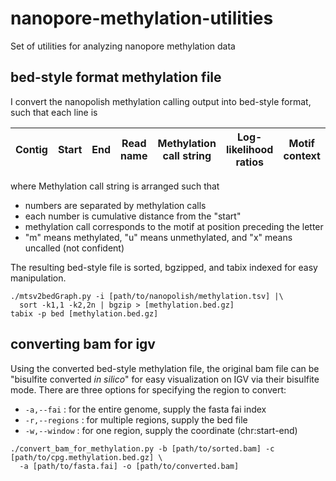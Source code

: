 # nanopore-methylation-utilities
Set of utilities for analyzing nanopore methylation data

bed-style format methylation file
------
I convert the nanopolish methylation calling output into bed-style format, such that each line is

|Contig |Start  |End  |Read name  |Methylation call string  |Log-likelihood ratios  |Motif context  |
|-------|-------|-----|-----------|-------------------------|-----------------------|---------------|

where Methylation call string is arranged such that 
- numbers are separated by methylation calls
- each number is cumulative distance from the "start"
- methylation call corresponds to the motif at position preceding the letter
- "m" means methylated, "u" means unmethylated, and "x" means uncalled (not confident)

The resulting bed-style file is sorted, bgzipped, and tabix indexed for easy manipulation.

```
./mtsv2bedGraph.py -i [path/to/nanopolish/methylation.tsv] |\
  sort -k1,1 -k2,2n | bgzip > [methylation.bed.gz]
tabix -p bed [methylation.bed.gz]
```

converting bam for igv
------
Using the converted bed-style methylation file, the original bam file can be "bisulfite converted _in silico_" for easy visualization on IGV via their bisulfite mode.
There are three options for specifying the region to convert:
- `-a,--fai` : for the entire genome, supply the fasta fai index
- `-r,--regions` : for multiple regions, supply the bed file
- `-w,--window` : for one region, supply the coordinate (chr:start-end)

```
./convert_bam_for_methylation.py -b [path/to/sorted.bam] -c [path/to/cpg.methylation.bed.gz] \
  -a [path/to/fasta.fai] -o [path/to/converted.bam]
```
